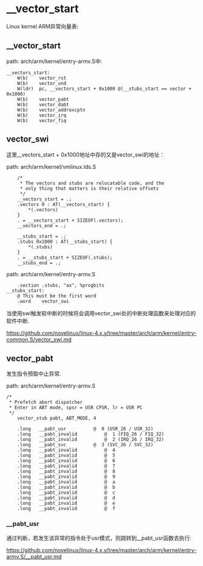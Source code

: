 __vector_start
========================================

Linux kernel ARM异常向量表:

__vector_start
----------------------------------------

path: arch/arm/kernel/entry-armv.S中:
```
__vectors_start:
    W(b)    vector_rst
    W(b)    vector_und
    W(ldr)  pc, __vectors_start + 0x1000 @(__stubs_start == vector + 0x1000)
    W(b)    vector_pabt
    W(b)    vector_dabt
    W(b)    vector_addrexcptn
    W(b)    vector_irq
    W(b)    vector_fiq
```

vector_swi
----------------------------------------

这里__vectors_start + 0x1000地址中存的又是vector_swi的地址：

path: arch/arm/kernel/vmlinux.lds.S
```
    /*
     * The vectors and stubs are relocatable code, and the
     * only thing that matters is their relative offsets
     */
    __vectors_start = .;
    .vectors 0 : AT(__vectors_start) {
        *(.vectors)
    }
    . = __vectors_start + SIZEOF(.vectors);
    __vectors_end = .;

    __stubs_start = .;
    .stubs 0x1000 : AT(__stubs_start) {
        *(.stubs)
    }
    . = __stubs_start + SIZEOF(.stubs);
    __stubs_end = .;
```

path: arch/arm/kernel/entry-armv.S
```
    .section .stubs, "ax", %progbits
__stubs_start:
    @ This must be the first word
    .word    vector_swi
```

当使用swi触发软中断的时候将会调用vector_swi处的中断处理函数来处理对应的软件中断.

https://github.com/novelinux/linux-4.x.y/tree/master/arch/arm/kernel/entry-common.S/vector_swi.md

vector_pabt
----------------------------------------

发生指令预取中止异常.

path: arch/arm/kernel/entry-armv.S
```
/*
 * Prefetch abort dispatcher
 * Enter in ABT mode, spsr = USR CPSR, lr = USR PC
 */
	vector_stub	pabt, ABT_MODE, 4

	.long	__pabt_usr			@  0 (USR_26 / USR_32)
	.long	__pabt_invalid			@  1 (FIQ_26 / FIQ_32)
	.long	__pabt_invalid			@  2 (IRQ_26 / IRQ_32)
	.long	__pabt_svc			@  3 (SVC_26 / SVC_32)
	.long	__pabt_invalid			@  4
	.long	__pabt_invalid			@  5
	.long	__pabt_invalid			@  6
	.long	__pabt_invalid			@  7
	.long	__pabt_invalid			@  8
	.long	__pabt_invalid			@  9
	.long	__pabt_invalid			@  a
	.long	__pabt_invalid			@  b
	.long	__pabt_invalid			@  c
	.long	__pabt_invalid			@  d
	.long	__pabt_invalid			@  e
	.long	__pabt_invalid			@  f
```

### __pabt_usr

通过判断，若发生该异常的指令处于usr模式，则跳转到__pabt_usr函数去执行:

https://github.com/novelinux/linux-4.x.y/tree/master/arch/arm/kernel/entry-armv.S/__pabt_usr.md
